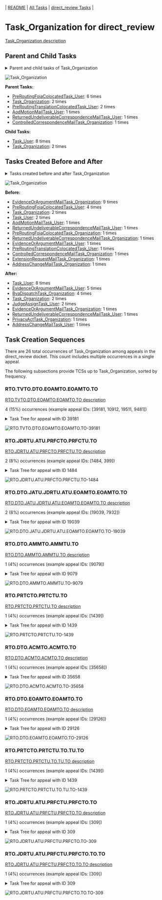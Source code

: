 <!-- DO NOT EDIT THIS FILE.  This file is autogenerated. -->
| [README](../README.md) | [All Tasks](../alltasks.md) | [direct_review Tasks](tasklist.md) |

# Task_Organization for direct_review

[Task_Organization description](../descr/Task_Organization.md)

## Parent and Child Tasks

<details><summary markdown='span'>Parent and child tasks of Task_Organization
</summary>

```
digraph G {
rankdir=LR;
node [shape=box]
"Task_Organization" -> "Task_User" [label=8]
"Task_Organization" -> "Task_Organization" [label=2]
"PreRoutingFoiaColocatedTask_User" -> "Task_Organization" [label=6]
"Task_Organization" -> "Task_Organization" [label=2]
"PreRoutingTranslationColocatedTask_User" -> "Task_Organization" [label=2]
"ReturnedUndeliverableCorrespondenceMailTask_User" -> "Task_Organization" [label=1]
"ControlledCorrespondenceMailTask_Organization" -> "Task_Organization" [label=1]
"AodMotionMailTask_User" -> "Task_Organization" [label=1]
}
```
</details>

![Task_Organization](dot/Task_Organization-parentchild.dot.png)

**Parent Tasks:**

   * [PreRoutingFoiaColocatedTask_User](PreRoutingFoiaColocatedTask_User.md): 6 times
   * [Task_Organization](Task_Organization.md): 2 times
   * [PreRoutingTranslationColocatedTask_User](PreRoutingTranslationColocatedTask_User.md): 2 times
   * [AodMotionMailTask_User](AodMotionMailTask_User.md): 1 times
   * [ReturnedUndeliverableCorrespondenceMailTask_User](ReturnedUndeliverableCorrespondenceMailTask_User.md): 1 times
   * [ControlledCorrespondenceMailTask_Organization](ControlledCorrespondenceMailTask_Organization.md): 1 times

**Child Tasks:**

   * [Task_User](Task_User.md): 8 times
   * [Task_Organization](Task_Organization.md): 2 times

## Tasks Created Before and After

<details><summary markdown='span'>Tasks created before and after Task_Organization</summary>

```
digraph G {
rankdir=LR;

"Task_Organization" -> "Task_User" [label=8]
"Task_Organization" -> "EvidenceOrArgumentMailTask_User" [label=5]
"Task_Organization" -> "BvaDispatchTask_Organization" [label=4]
"Task_Organization" -> "Task_Organization" [label=2]
"Task_Organization" -> "JudgeAssignTask_User" [label=2]
"Task_Organization" -> "ReturnedUndeliverableCorrespondenceMailTask_User" [label=1]
"Task_Organization" -> "PrivacyActTask_Organization" [label=1]
"Task_Organization" -> "EvidenceOrArgumentMailTask_Organization" [label=1]
"Task_Organization" -> "AddressChangeMailTask_User" [label=1]
"EvidenceOrArgumentMailTask_Organization" -> "Task_Organization" [label=9]
"PreRoutingFoiaColocatedTask_User" -> "Task_Organization" [label=4]
"Task_User" -> "Task_Organization" [label=2]
"Task_Organization" -> "Task_Organization" [label=2]
"ReturnedUndeliverableCorrespondenceMailTask_User" -> "Task_Organization" [label=1]
"ReturnedUndeliverableCorrespondenceMailTask_Organization" -> "Task_Organization" [label=1]
"PreRoutingTranslationColocatedTask_User" -> "Task_Organization" [label=1]
"PreRoutingFoiaColocatedTask_Organization" -> "Task_Organization" [label=1]
"ExtensionRequestMailTask_Organization" -> "Task_Organization" [label=1]
"EvidenceOrArgumentMailTask_User" -> "Task_Organization" [label=1]
"ControlledCorrespondenceMailTask_Organization" -> "Task_Organization" [label=1]
"AodMotionMailTask_User" -> "Task_Organization" [label=1]
"AddressChangeMailTask_Organization" -> "Task_Organization" [label=1]
}
```
</details>

![Task_Organization](dot/Task_Organization.dot.png)

**Before:**

   * [EvidenceOrArgumentMailTask_Organization](EvidenceOrArgumentMailTask_Organization.md): 9 times
   * [PreRoutingFoiaColocatedTask_User](PreRoutingFoiaColocatedTask_User.md): 4 times
   * [Task_Organization](Task_Organization.md): 2 times
   * [Task_User](Task_User.md): 2 times
   * [AodMotionMailTask_User](AodMotionMailTask_User.md): 1 times
   * [ReturnedUndeliverableCorrespondenceMailTask_User](ReturnedUndeliverableCorrespondenceMailTask_User.md): 1 times
   * [PreRoutingFoiaColocatedTask_Organization](PreRoutingFoiaColocatedTask_Organization.md): 1 times
   * [ReturnedUndeliverableCorrespondenceMailTask_Organization](ReturnedUndeliverableCorrespondenceMailTask_Organization.md): 1 times
   * [EvidenceOrArgumentMailTask_User](EvidenceOrArgumentMailTask_User.md): 1 times
   * [PreRoutingTranslationColocatedTask_User](PreRoutingTranslationColocatedTask_User.md): 1 times
   * [ControlledCorrespondenceMailTask_Organization](ControlledCorrespondenceMailTask_Organization.md): 1 times
   * [ExtensionRequestMailTask_Organization](ExtensionRequestMailTask_Organization.md): 1 times
   * [AddressChangeMailTask_Organization](AddressChangeMailTask_Organization.md): 1 times

**After:**

   * [Task_User](Task_User.md): 8 times
   * [EvidenceOrArgumentMailTask_User](EvidenceOrArgumentMailTask_User.md): 5 times
   * [BvaDispatchTask_Organization](BvaDispatchTask_Organization.md): 4 times
   * [Task_Organization](Task_Organization.md): 2 times
   * [JudgeAssignTask_User](JudgeAssignTask_User.md): 2 times
   * [EvidenceOrArgumentMailTask_Organization](EvidenceOrArgumentMailTask_Organization.md): 1 times
   * [ReturnedUndeliverableCorrespondenceMailTask_User](ReturnedUndeliverableCorrespondenceMailTask_User.md): 1 times
   * [PrivacyActTask_Organization](PrivacyActTask_Organization.md): 1 times
   * [AddressChangeMailTask_User](AddressChangeMailTask_User.md): 1 times

## Task Creation Sequences

There are 26 total occurrences of Task_Organization among appeals in the direct_review docket.  This count includes multiple occurrences in a single appeal.

The following subsections provide TCSs up to Task_Organization, sorted by frequency.

### RTO.TVTO.DTO.EOAMTO.EOAMTO.TO

[RTO.TVTO.DTO.EOAMTO.EOAMTO.TO description](../descr/RTO.TVTO.DTO.EOAMTO.EOAMTO.TO.md)

4 (15%) occurrences (example appeal IDs: [39181, 10912, 19511, 9481])

<details><summary markdown='span'>Task Tree for appeal with ID 39181</summary>

```
@startuml
skinparam {
  ObjectBorderColor #555
  ObjectBorderThickness 0
  ObjectFontStyle bold
  ObjectFontSize 14
  ObjectAttributeFontColor #333
  ObjectAttributeFontSize 12
}
  object 0.RootTask #8dd3c7 {
Organization
}
  object 1.TrackVeteranTask #bebada {
Organization
}
  object 2.DistributionTask #ffffb3 {
Organization
}
  object 3.EvidenceOrArgumentMailTask #ffffb3 {
Organization
}
  object 4.EvidenceOrArgumentMailTask #ffffb3 {
Organization
}
  object 5.EvidenceOrArgumentMailTask #ffffb3 {
User
}
  object 6.Task #8dd3c7 {
Organization  <back:white>    </back>
}
  object 7.EvidenceOrArgumentMailTask #ffffb3 {
User
}
  object 8.JudgeAssignTask #ccebc5 {
User
}
  object 9.JudgeDecisionReviewTask #d9d9d9 {
User
}
  object 10.AttorneyTask #bc80bd {
User
}
  object 11.QualityReviewTask #fdb462 {
Organization
}
  object 12.QualityReviewTask #fdb462 {
User
}
  object 13.BvaDispatchTask #b3de69 {
Organization
}
  object 14.BvaDispatchTask #b3de69 {
User
}
  object 15.BvaDispatchTask #b3de69 {
User
}
0.RootTask -- 1.TrackVeteranTask
0.RootTask -- 2.DistributionTask
0.RootTask -- 3.EvidenceOrArgumentMailTask
3.EvidenceOrArgumentMailTask -- 4.EvidenceOrArgumentMailTask
4.EvidenceOrArgumentMailTask -- 5.EvidenceOrArgumentMailTask
5.EvidenceOrArgumentMailTask -- 6.Task
4.EvidenceOrArgumentMailTask -- 7.EvidenceOrArgumentMailTask
0.RootTask -- 8.JudgeAssignTask
0.RootTask -- 9.JudgeDecisionReviewTask
9.JudgeDecisionReviewTask -- 10.AttorneyTask
0.RootTask -- 11.QualityReviewTask
11.QualityReviewTask -- 12.QualityReviewTask
0.RootTask -- 13.BvaDispatchTask
13.BvaDispatchTask -- 14.BvaDispatchTask
13.BvaDispatchTask -- 15.BvaDispatchTask
@enduml
```
</details>

![RTO.TVTO.DTO.EOAMTO.EOAMTO.TO-39181](uml/RTO.TVTO.DTO.EOAMTO.EOAMTO.TO-39181.png)

### RTO.JDRTU.ATU.PRFCTO.PRFCTU.TO

[RTO.JDRTU.ATU.PRFCTO.PRFCTU.TO description](../descr/RTO.JDRTU.ATU.PRFCTO.PRFCTU.TO.md)

2 (8%) occurrences (example appeal IDs: [1484, 399])

<details><summary markdown='span'>Task Tree for appeal with ID 1484</summary>

```
@startuml
skinparam {
  ObjectBorderColor #555
  ObjectBorderThickness 0
  ObjectFontStyle bold
  ObjectFontSize 14
  ObjectAttributeFontColor #333
  ObjectAttributeFontSize 12
}
  object 0.RootTask #8dd3c7 {
Organization
}
  object 1.JudgeDecisionReviewTask #d9d9d9 {
User
}
  object 2.AttorneyTask #bc80bd {
User
}
  object 3.PreRoutingFoiaColocatedTask #8dd3c7 {
Organization
}
  object 4.PreRoutingFoiaColocatedTask #8dd3c7 {
User
}
  object 5.Task #8dd3c7 {
Organization  <back:white>    </back>
}
  object 6.Task #8dd3c7 {
User
}
  object 7.PreRoutingFoiaColocatedTask #8dd3c7 {
Organization
}
  object 8.PreRoutingFoiaColocatedTask #8dd3c7 {
User
}
  object 9.TrackVeteranTask #bebada {
Organization
}
  object 10.TrackVeteranTask #bebada {
Organization
}
  object 11.TrackVeteranTask #bebada {
Organization
}
  object 12.TrackVeteranTask #bebada {
Organization
}
  object 13.AttorneyRewriteTask #b3de69 {
User
}
  object 14.BvaDispatchTask #b3de69 {
Organization
}
  object 15.BvaDispatchTask #b3de69 {
User
}
  object 16.JudgeDispatchReturnTask #ffffb3 {
User
}
0.RootTask -- 1.JudgeDecisionReviewTask
1.JudgeDecisionReviewTask -- 2.AttorneyTask
2.AttorneyTask -- 3.PreRoutingFoiaColocatedTask
3.PreRoutingFoiaColocatedTask -- 4.PreRoutingFoiaColocatedTask
4.PreRoutingFoiaColocatedTask -- 5.Task
5.Task -- 6.Task
2.AttorneyTask -- 7.PreRoutingFoiaColocatedTask
7.PreRoutingFoiaColocatedTask -- 8.PreRoutingFoiaColocatedTask
0.RootTask -- 9.TrackVeteranTask
0.RootTask -- 10.TrackVeteranTask
0.RootTask -- 11.TrackVeteranTask
0.RootTask -- 12.TrackVeteranTask
1.JudgeDecisionReviewTask -- 13.AttorneyRewriteTask
0.RootTask -- 14.BvaDispatchTask
14.BvaDispatchTask -- 15.BvaDispatchTask
15.BvaDispatchTask -- 16.JudgeDispatchReturnTask
@enduml
```
</details>

![RTO.JDRTU.ATU.PRFCTO.PRFCTU.TO-1484](uml/RTO.JDRTU.ATU.PRFCTO.PRFCTU.TO-1484.png)

### RTO.DTO.JATU.JDRTU.ATU.EOAMTO.EOAMTO.TO

[RTO.DTO.JATU.JDRTU.ATU.EOAMTO.EOAMTO.TO description](../descr/RTO.DTO.JATU.JDRTU.ATU.EOAMTO.EOAMTO.TO.md)

2 (8%) occurrences (example appeal IDs: [19039, 7932])

<details><summary markdown='span'>Task Tree for appeal with ID 19039</summary>

```
@startuml
skinparam {
  ObjectBorderColor #555
  ObjectBorderThickness 0
  ObjectFontStyle bold
  ObjectFontSize 14
  ObjectAttributeFontColor #333
  ObjectAttributeFontSize 12
}
  object 0.RootTask #8dd3c7 {
Organization
}
  object 1.DistributionTask #ffffb3 {
Organization
}
  object 2.JudgeAssignTask #ccebc5 {
User
}
  object 3.JudgeDecisionReviewTask #d9d9d9 {
User
}
  object 4.AttorneyTask #bc80bd {
User
}
  object 5.EvidenceOrArgumentMailTask #ffffb3 {
Organization
}
  object 6.EvidenceOrArgumentMailTask #ffffb3 {
Organization
}
  object 7.EvidenceOrArgumentMailTask #ffffb3 {
User
}
  object 8.Task #8dd3c7 {
Organization  <back:white>    </back>
}
  object 9.BvaDispatchTask #b3de69 {
Organization
}
  object 10.BvaDispatchTask #b3de69 {
User
}
  object 11.BvaDispatchTask #b3de69 {
User
}
  object 12.EvidenceOrArgumentMailTask #ffffb3 {
User
}
0.RootTask -- 1.DistributionTask
0.RootTask -- 2.JudgeAssignTask
0.RootTask -- 3.JudgeDecisionReviewTask
3.JudgeDecisionReviewTask -- 4.AttorneyTask
0.RootTask -- 5.EvidenceOrArgumentMailTask
5.EvidenceOrArgumentMailTask -- 6.EvidenceOrArgumentMailTask
6.EvidenceOrArgumentMailTask -- 7.EvidenceOrArgumentMailTask
7.EvidenceOrArgumentMailTask -- 8.Task
0.RootTask -- 9.BvaDispatchTask
9.BvaDispatchTask -- 10.BvaDispatchTask
9.BvaDispatchTask -- 11.BvaDispatchTask
6.EvidenceOrArgumentMailTask -- 12.EvidenceOrArgumentMailTask
@enduml
```
</details>

![RTO.DTO.JATU.JDRTU.ATU.EOAMTO.EOAMTO.TO-19039](uml/RTO.DTO.JATU.JDRTU.ATU.EOAMTO.EOAMTO.TO-19039.png)

### RTO.DTO.AMMTO.AMMTU.TO

[RTO.DTO.AMMTO.AMMTU.TO description](../descr/RTO.DTO.AMMTO.AMMTU.TO.md)

1 (4%) occurrences (example appeal IDs: [9079])

<details><summary markdown='span'>Task Tree for appeal with ID 9079</summary>

```
@startuml
skinparam {
  ObjectBorderColor #555
  ObjectBorderThickness 0
  ObjectFontStyle bold
  ObjectFontSize 14
  ObjectAttributeFontColor #333
  ObjectAttributeFontSize 12
}
  object 0.RootTask #8dd3c7 {
Organization
}
  object 1.DistributionTask #ffffb3 {
Organization
}
  object 2.AodMotionMailTask #d9d9d9 {
Organization
}
  object 3.AodMotionMailTask #d9d9d9 {
Organization
}
  object 4.AodMotionMailTask #d9d9d9 {
User
}
  object 5.Task #8dd3c7 {
Organization  <back:white>    </back>
}
  object 6.Task #8dd3c7 {
User
}
  object 7.JudgeAssignTask #ccebc5 {
User
}
  object 8.JudgeDecisionReviewTask #d9d9d9 {
User
}
  object 9.AttorneyTask #bc80bd {
User
}
  object 10.BvaDispatchTask #b3de69 {
Organization
}
  object 11.BvaDispatchTask #b3de69 {
User
}
  object 12.AodMotionMailTask #d9d9d9 {
Organization
}
  object 13.AodMotionMailTask #d9d9d9 {
User
}
  object 14.AodMotionMailTask #d9d9d9 {
Organization
}
  object 15.AodMotionMailTask #d9d9d9 {
User
}
0.RootTask -- 1.DistributionTask
0.RootTask -- 2.AodMotionMailTask
2.AodMotionMailTask -- 3.AodMotionMailTask
3.AodMotionMailTask -- 4.AodMotionMailTask
4.AodMotionMailTask -- 5.Task
5.Task -- 6.Task
0.RootTask -- 7.JudgeAssignTask
0.RootTask -- 8.JudgeDecisionReviewTask
8.JudgeDecisionReviewTask -- 9.AttorneyTask
0.RootTask -- 10.BvaDispatchTask
10.BvaDispatchTask -- 11.BvaDispatchTask
4.AodMotionMailTask -- 12.AodMotionMailTask
12.AodMotionMailTask -- 13.AodMotionMailTask
4.AodMotionMailTask -- 14.AodMotionMailTask
14.AodMotionMailTask -- 15.AodMotionMailTask
@enduml
```
</details>

![RTO.DTO.AMMTO.AMMTU.TO-9079](uml/RTO.DTO.AMMTO.AMMTU.TO-9079.png)

### RTO.PRTCTO.PRTCTU.TO

[RTO.PRTCTO.PRTCTU.TO description](../descr/RTO.PRTCTO.PRTCTU.TO.md)

1 (4%) occurrences (example appeal IDs: [1439])

<details><summary markdown='span'>Task Tree for appeal with ID 1439</summary>

```
@startuml
skinparam {
  ObjectBorderColor #555
  ObjectBorderThickness 0
  ObjectFontStyle bold
  ObjectFontSize 14
  ObjectAttributeFontColor #333
  ObjectAttributeFontSize 12
}
  object 0.RootTask #8dd3c7 {
Organization
}
  object 1.JudgeDecisionReviewTask #d9d9d9 {
User
}
  object 2.AttorneyTask #bc80bd {
User
}
  object 3.PreRoutingTranslationColocatedTask #80b1d3 {
Organization
}
  object 4.PreRoutingTranslationColocatedTask #80b1d3 {
User
}
  object 5.Task #8dd3c7 {
Organization  <back:white>    </back>
}
  object 6.Task #8dd3c7 {
User
}
  object 7.Task #8dd3c7 {
Organization  <back:white>    </back>
}
  object 8.Task #8dd3c7 {
User
}
  object 9.TrackVeteranTask #bebada {
Organization
}
  object 10.TranslationTask #bebada {
Organization
}
  object 11.TranslationTask #bebada {
Organization
}
  object 12.IhpColocatedTask #bc80bd {
Organization
}
  object 13.IhpColocatedTask #bc80bd {
User
}
  object 14.TimedHoldTask #fccde5 {
User
}
  object 15.IhpColocatedTask #bc80bd {
Organization
}
  object 16.IhpColocatedTask #bc80bd {
User
}
  object 17.TimedHoldTask #fccde5 {
User
}
  object 18.IhpColocatedTask #bc80bd {
User
}
  object 19.TimedHoldTask #fccde5 {
User
}
  object 20.TimedHoldTask #fccde5 {
User
}
  object 21.JudgeAssignTask #ccebc5 {
User
}
  object 22.JudgeDecisionReviewTask #d9d9d9 {
User
}
  object 23.AttorneyTask #bc80bd {
User
}
  object 24.BvaDispatchTask #b3de69 {
Organization
}
  object 25.BvaDispatchTask #b3de69 {
User
}
  object 26.BvaDispatchTask #b3de69 {
User
}
0.RootTask -- 1.JudgeDecisionReviewTask
1.JudgeDecisionReviewTask -- 2.AttorneyTask
2.AttorneyTask -- 3.PreRoutingTranslationColocatedTask
3.PreRoutingTranslationColocatedTask -- 4.PreRoutingTranslationColocatedTask
4.PreRoutingTranslationColocatedTask -- 5.Task
5.Task -- 6.Task
4.PreRoutingTranslationColocatedTask -- 7.Task
7.Task -- 8.Task
0.RootTask -- 9.TrackVeteranTask
4.PreRoutingTranslationColocatedTask -- 10.TranslationTask
4.PreRoutingTranslationColocatedTask -- 11.TranslationTask
2.AttorneyTask -- 12.IhpColocatedTask
12.IhpColocatedTask -- 13.IhpColocatedTask
13.IhpColocatedTask -- 14.TimedHoldTask
2.AttorneyTask -- 15.IhpColocatedTask
15.IhpColocatedTask -- 16.IhpColocatedTask
16.IhpColocatedTask -- 17.TimedHoldTask
15.IhpColocatedTask -- 18.IhpColocatedTask
18.IhpColocatedTask -- 19.TimedHoldTask
18.IhpColocatedTask -- 20.TimedHoldTask
0.RootTask -- 21.JudgeAssignTask
0.RootTask -- 22.JudgeDecisionReviewTask
22.JudgeDecisionReviewTask -- 23.AttorneyTask
0.RootTask -- 24.BvaDispatchTask
24.BvaDispatchTask -- 25.BvaDispatchTask
24.BvaDispatchTask -- 26.BvaDispatchTask
@enduml
```
</details>

![RTO.PRTCTO.PRTCTU.TO-1439](uml/RTO.PRTCTO.PRTCTU.TO-1439.png)

### RTO.DTO.ACMTO.ACMTO.TO

[RTO.DTO.ACMTO.ACMTO.TO description](../descr/RTO.DTO.ACMTO.ACMTO.TO.md)

1 (4%) occurrences (example appeal IDs: [35658])

<details><summary markdown='span'>Task Tree for appeal with ID 35658</summary>

```
@startuml
skinparam {
  ObjectBorderColor #555
  ObjectBorderThickness 0
  ObjectFontStyle bold
  ObjectFontSize 14
  ObjectAttributeFontColor #333
  ObjectAttributeFontSize 12
}
  object 0.RootTask #8dd3c7 {
Organization
}
  object 1.DistributionTask #ffffb3 {
Organization
}
  object 2.AddressChangeMailTask #d9d9d9 {
Organization
}
  object 3.AddressChangeMailTask #d9d9d9 {
Organization
}
  object 4.AddressChangeMailTask #d9d9d9 {
User
}
  object 5.Task #8dd3c7 {
Organization  <back:white>    </back>
}
  object 6.AddressChangeMailTask #d9d9d9 {
User
}
  object 7.JudgeAssignTask #ccebc5 {
User
}
  object 8.JudgeDecisionReviewTask #d9d9d9 {
User
}
  object 9.AttorneyTask #bc80bd {
User
}
  object 10.JudgeAssignTask #ccebc5 {
User
}
  object 11.JudgeAssignTask #ccebc5 {
User
}
  object 12.JudgeAssignTask #ccebc5 {
User
}
  object 13.JudgeDecisionReviewTask #d9d9d9 {
User
}
  object 14.AttorneyTask #bc80bd {
User
}
  object 15.BvaDispatchTask #b3de69 {
Organization
}
  object 16.BvaDispatchTask #b3de69 {
User
}
0.RootTask -- 1.DistributionTask
0.RootTask -- 2.AddressChangeMailTask
2.AddressChangeMailTask -- 3.AddressChangeMailTask
3.AddressChangeMailTask -- 4.AddressChangeMailTask
4.AddressChangeMailTask -- 5.Task
3.AddressChangeMailTask -- 6.AddressChangeMailTask
0.RootTask -- 7.JudgeAssignTask
0.RootTask -- 8.JudgeDecisionReviewTask
8.JudgeDecisionReviewTask -- 9.AttorneyTask
0.RootTask -- 10.JudgeAssignTask
0.RootTask -- 11.JudgeAssignTask
0.RootTask -- 12.JudgeAssignTask
0.RootTask -- 13.JudgeDecisionReviewTask
13.JudgeDecisionReviewTask -- 14.AttorneyTask
0.RootTask -- 15.BvaDispatchTask
15.BvaDispatchTask -- 16.BvaDispatchTask
@enduml
```
</details>

![RTO.DTO.ACMTO.ACMTO.TO-35658](uml/RTO.DTO.ACMTO.ACMTO.TO-35658.png)

### RTO.DTO.EOAMTO.EOAMTO.TO

[RTO.DTO.EOAMTO.EOAMTO.TO description](../descr/RTO.DTO.EOAMTO.EOAMTO.TO.md)

1 (4%) occurrences (example appeal IDs: [29126])

<details><summary markdown='span'>Task Tree for appeal with ID 29126</summary>

```
@startuml
skinparam {
  ObjectBorderColor #555
  ObjectBorderThickness 0
  ObjectFontStyle bold
  ObjectFontSize 14
  ObjectAttributeFontColor #333
  ObjectAttributeFontSize 12
}
  object 0.RootTask #8dd3c7 {
Organization
}
  object 1.DistributionTask #ffffb3 {
Organization
}
  object 2.EvidenceOrArgumentMailTask #ffffb3 {
Organization
}
  object 3.EvidenceOrArgumentMailTask #ffffb3 {
Organization
}
  object 4.EvidenceOrArgumentMailTask #ffffb3 {
User
}
  object 5.Task #8dd3c7 {
Organization  <back:white>    </back>
}
  object 6.EvidenceOrArgumentMailTask #ffffb3 {
User
}
  object 7.JudgeAssignTask #ccebc5 {
User
}
  object 8.JudgeDecisionReviewTask #d9d9d9 {
User
}
  object 9.AttorneyTask #bc80bd {
User
}
  object 10.TranslationColocatedTask #ccebc5 {
Organization
}
  object 11.TranslationTask #bebada {
Organization
}
  object 12.TranslationTask #bebada {
User
}
  object 13.TimedHoldTask #fccde5 {
User
}
  object 14.BvaDispatchTask #b3de69 {
Organization
}
  object 15.BvaDispatchTask #b3de69 {
User
}
0.RootTask -- 1.DistributionTask
0.RootTask -- 2.EvidenceOrArgumentMailTask
2.EvidenceOrArgumentMailTask -- 3.EvidenceOrArgumentMailTask
3.EvidenceOrArgumentMailTask -- 4.EvidenceOrArgumentMailTask
4.EvidenceOrArgumentMailTask -- 5.Task
3.EvidenceOrArgumentMailTask -- 6.EvidenceOrArgumentMailTask
0.RootTask -- 7.JudgeAssignTask
0.RootTask -- 8.JudgeDecisionReviewTask
8.JudgeDecisionReviewTask -- 9.AttorneyTask
9.AttorneyTask -- 10.TranslationColocatedTask
10.TranslationColocatedTask -- 11.TranslationTask
11.TranslationTask -- 12.TranslationTask
12.TranslationTask -- 13.TimedHoldTask
0.RootTask -- 14.BvaDispatchTask
14.BvaDispatchTask -- 15.BvaDispatchTask
@enduml
```
</details>

![RTO.DTO.EOAMTO.EOAMTO.TO-29126](uml/RTO.DTO.EOAMTO.EOAMTO.TO-29126.png)

### RTO.PRTCTO.PRTCTU.TO.TU.TO

[RTO.PRTCTO.PRTCTU.TO.TU.TO description](../descr/RTO.PRTCTO.PRTCTU.TO.TU.TO.md)

1 (4%) occurrences (example appeal IDs: [1439])

<details><summary markdown='span'>Task Tree for appeal with ID 1439</summary>

```
@startuml
skinparam {
  ObjectBorderColor #555
  ObjectBorderThickness 0
  ObjectFontStyle bold
  ObjectFontSize 14
  ObjectAttributeFontColor #333
  ObjectAttributeFontSize 12
}
  object 0.RootTask #8dd3c7 {
Organization
}
  object 1.JudgeDecisionReviewTask #d9d9d9 {
User
}
  object 2.AttorneyTask #bc80bd {
User
}
  object 3.PreRoutingTranslationColocatedTask #80b1d3 {
Organization
}
  object 4.PreRoutingTranslationColocatedTask #80b1d3 {
User
}
  object 5.Task #8dd3c7 {
Organization  <back:white>    </back>
}
  object 6.Task #8dd3c7 {
User
}
  object 7.Task #8dd3c7 {
Organization  <back:white>    </back>
}
  object 8.Task #8dd3c7 {
User
}
  object 9.TrackVeteranTask #bebada {
Organization
}
  object 10.TranslationTask #bebada {
Organization
}
  object 11.TranslationTask #bebada {
Organization
}
  object 12.IhpColocatedTask #bc80bd {
Organization
}
  object 13.IhpColocatedTask #bc80bd {
User
}
  object 14.TimedHoldTask #fccde5 {
User
}
  object 15.IhpColocatedTask #bc80bd {
Organization
}
  object 16.IhpColocatedTask #bc80bd {
User
}
  object 17.TimedHoldTask #fccde5 {
User
}
  object 18.IhpColocatedTask #bc80bd {
User
}
  object 19.TimedHoldTask #fccde5 {
User
}
  object 20.TimedHoldTask #fccde5 {
User
}
  object 21.JudgeAssignTask #ccebc5 {
User
}
  object 22.JudgeDecisionReviewTask #d9d9d9 {
User
}
  object 23.AttorneyTask #bc80bd {
User
}
  object 24.BvaDispatchTask #b3de69 {
Organization
}
  object 25.BvaDispatchTask #b3de69 {
User
}
  object 26.BvaDispatchTask #b3de69 {
User
}
0.RootTask -- 1.JudgeDecisionReviewTask
1.JudgeDecisionReviewTask -- 2.AttorneyTask
2.AttorneyTask -- 3.PreRoutingTranslationColocatedTask
3.PreRoutingTranslationColocatedTask -- 4.PreRoutingTranslationColocatedTask
4.PreRoutingTranslationColocatedTask -- 5.Task
5.Task -- 6.Task
4.PreRoutingTranslationColocatedTask -- 7.Task
7.Task -- 8.Task
0.RootTask -- 9.TrackVeteranTask
4.PreRoutingTranslationColocatedTask -- 10.TranslationTask
4.PreRoutingTranslationColocatedTask -- 11.TranslationTask
2.AttorneyTask -- 12.IhpColocatedTask
12.IhpColocatedTask -- 13.IhpColocatedTask
13.IhpColocatedTask -- 14.TimedHoldTask
2.AttorneyTask -- 15.IhpColocatedTask
15.IhpColocatedTask -- 16.IhpColocatedTask
16.IhpColocatedTask -- 17.TimedHoldTask
15.IhpColocatedTask -- 18.IhpColocatedTask
18.IhpColocatedTask -- 19.TimedHoldTask
18.IhpColocatedTask -- 20.TimedHoldTask
0.RootTask -- 21.JudgeAssignTask
0.RootTask -- 22.JudgeDecisionReviewTask
22.JudgeDecisionReviewTask -- 23.AttorneyTask
0.RootTask -- 24.BvaDispatchTask
24.BvaDispatchTask -- 25.BvaDispatchTask
24.BvaDispatchTask -- 26.BvaDispatchTask
@enduml
```
</details>

![RTO.PRTCTO.PRTCTU.TO.TU.TO-1439](uml/RTO.PRTCTO.PRTCTU.TO.TU.TO-1439.png)

### RTO.JDRTU.ATU.PRFCTU.PRFCTO.TO

[RTO.JDRTU.ATU.PRFCTU.PRFCTO.TO description](../descr/RTO.JDRTU.ATU.PRFCTU.PRFCTO.TO.md)

1 (4%) occurrences (example appeal IDs: [309])

<details><summary markdown='span'>Task Tree for appeal with ID 309</summary>

```
@startuml
skinparam {
  ObjectBorderColor #555
  ObjectBorderThickness 0
  ObjectFontStyle bold
  ObjectFontSize 14
  ObjectAttributeFontColor #333
  ObjectAttributeFontSize 12
}
  object 0.RootTask #8dd3c7 {
Organization
}
  object 1.JudgeDecisionReviewTask #d9d9d9 {
User
}
  object 2.AttorneyTask #bc80bd {
User
}
  object 3.PreRoutingFoiaColocatedTask #8dd3c7 {
User
}
  object 4.PreRoutingFoiaColocatedTask #8dd3c7 {
Organization
}
  object 5.Task #8dd3c7 {
Organization  <back:white>    </back>
}
  object 6.Task #8dd3c7 {
Organization  <back:white>    </back>
}
  object 7.Task #8dd3c7 {
User
}
  object 8.BvaDispatchTask #b3de69 {
Organization
}
  object 9.BvaDispatchTask #b3de69 {
User
}
0.RootTask -- 1.JudgeDecisionReviewTask
1.JudgeDecisionReviewTask -- 2.AttorneyTask
4.PreRoutingFoiaColocatedTask -- 3.PreRoutingFoiaColocatedTask
2.AttorneyTask -- 4.PreRoutingFoiaColocatedTask
3.PreRoutingFoiaColocatedTask -- 5.Task
5.Task -- 6.Task
6.Task -- 7.Task
0.RootTask -- 8.BvaDispatchTask
8.BvaDispatchTask -- 9.BvaDispatchTask
@enduml
```
</details>

![RTO.JDRTU.ATU.PRFCTU.PRFCTO.TO-309](uml/RTO.JDRTU.ATU.PRFCTU.PRFCTO.TO-309.png)

### RTO.JDRTU.ATU.PRFCTU.PRFCTO.TO.TO

[RTO.JDRTU.ATU.PRFCTU.PRFCTO.TO.TO description](../descr/RTO.JDRTU.ATU.PRFCTU.PRFCTO.TO.TO.md)

1 (4%) occurrences (example appeal IDs: [309])

<details><summary markdown='span'>Task Tree for appeal with ID 309</summary>

```
@startuml
skinparam {
  ObjectBorderColor #555
  ObjectBorderThickness 0
  ObjectFontStyle bold
  ObjectFontSize 14
  ObjectAttributeFontColor #333
  ObjectAttributeFontSize 12
}
  object 0.RootTask #8dd3c7 {
Organization
}
  object 1.JudgeDecisionReviewTask #d9d9d9 {
User
}
  object 2.AttorneyTask #bc80bd {
User
}
  object 3.PreRoutingFoiaColocatedTask #8dd3c7 {
User
}
  object 4.PreRoutingFoiaColocatedTask #8dd3c7 {
Organization
}
  object 5.Task #8dd3c7 {
Organization  <back:white>    </back>
}
  object 6.Task #8dd3c7 {
Organization  <back:white>    </back>
}
  object 7.Task #8dd3c7 {
User
}
  object 8.BvaDispatchTask #b3de69 {
Organization
}
  object 9.BvaDispatchTask #b3de69 {
User
}
0.RootTask -- 1.JudgeDecisionReviewTask
1.JudgeDecisionReviewTask -- 2.AttorneyTask
4.PreRoutingFoiaColocatedTask -- 3.PreRoutingFoiaColocatedTask
2.AttorneyTask -- 4.PreRoutingFoiaColocatedTask
3.PreRoutingFoiaColocatedTask -- 5.Task
5.Task -- 6.Task
6.Task -- 7.Task
0.RootTask -- 8.BvaDispatchTask
8.BvaDispatchTask -- 9.BvaDispatchTask
@enduml
```
</details>

![RTO.JDRTU.ATU.PRFCTU.PRFCTO.TO.TO-309](uml/RTO.JDRTU.ATU.PRFCTU.PRFCTO.TO.TO-309.png)

